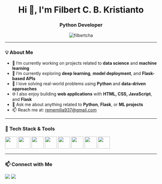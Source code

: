 <h1 align="center">Hi 👋, I'm Filbert C. B. Kristianto</h1>
<h3 align="center">Python Developer</h3>

<p align="center">
  <img src="https://komarev.com/ghpvc/?username=filbertcha&label=Profile%20views&color=0e75b6&style=flat" alt="filbertcha" />
</p>

---

### 💡 About Me

- 🔭 I’m currently working on projects related to **data science** and **machine learning**
- 🌱 I’m currently exploring **deep learning**, **model deployment**, and **Flask-based APIs**
- 🧠 I love solving real-world problems using **Python** and **data-driven approaches**
- 🌐 I also enjoy building **web applications** with **HTML, CSS, JavaScript**, and **Flask**
- 💬 Ask me about anything related to **Python**, **Flask**, or **ML projects**
- 📫 Reach me at: rememilia937@gmail.com

---

### 🧰 Tech Stack & Tools

<p align="left">
  <img src="https://cdn.jsdelivr.net/gh/devicons/devicon/icons/python/python-original.svg" width="40" height="40"/>
  <img src="https://cdn.jsdelivr.net/gh/devicons/devicon/icons/flask/flask-original.svg" width="40" height="40"/>
  <img src="https://cdn.jsdelivr.net/gh/devicons/devicon/icons/numpy/numpy-original.svg" width="40" height="40"/>
  <img src="https://cdn.jsdelivr.net/gh/devicons/devicon/icons/pandas/pandas-original.svg" width="40" height="40"/>
  <img src="https://cdn.jsdelivr.net/gh/devicons/devicon/icons/javascript/javascript-original.svg" width="40" height="40"/>
  <img src="https://cdn.jsdelivr.net/gh/devicons/devicon/icons/html5/html5-original.svg" width="40" height="40"/>
  <img src="https://cdn.jsdelivr.net/gh/devicons/devicon/icons/css3/css3-original.svg" width="40" height="40"/>
  <img src="https://cdn.jsdelivr.net/gh/devicons/devicon/icons/git/git-original.svg" width="40" height="40"/>
</p>

---

### 📫 Connect with Me

<p align="left">
  <a href="mailto:rememilia937@gmail.com"><img src="https://img.shields.io/badge/Gmail-D14836?style=for-the-badge&logo=gmail&logoColor=white"/></a>
  <a href="https://linkedin.com/in/filbertkristianto"><img src="https://img.shields.io/badge/LinkedIn-0A66C2?style=for-the-badge&logo=linkedin&logoColor=white"/></a>
</p>
